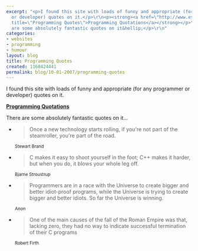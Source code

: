 ```yaml
---
excerpt: "<p>I found this site with loads of funny and appropriate (for any programmer
  or developer) quotes on it.</p>\r\n<p><strong><a href=\"http://www.eskimo.com/~hottub/software/programming_quotes.html\"
  title=\"Programming Quotes\">Programming Quotations</a></strong></p>\r\n<p>There
  are some absolutely fantastic quotes on it&hellip;</p>\r\n"
categories:
- websites
- programming
- humour
layout: blog
title: Programming Quotes
created: 1168424441
permalink: blog/10-01-2007/programming-quotes
---
```

<p>I found this site with loads of funny and appropriate (for any programmer or developer) quotes on it.</p>
<p><strong><a href="http://www.eskimo.com/~hottub/software/programming_quotes.html" title="Programming Quotes">Programming Quotations</a></strong></p>
<p>There are some absolutely fantastic quotes on it&hellip;</p>
<!--break-->
<ul>
  <li><blockquote><p>Once a new technology starts rolling, if you're not part of the steamroller, you're part of the road.</p></blockquote><p><sup>Stewart Brand</sup></p></li>

  <li><blockquote><p>C makes it easy to shoot yourself in the foot; C++ makes it harder, but when you do, it blows your whole leg off.</p></blockquote><p><sup>Bjarne Stroustrup</sup></p></li>

  <li><blockquote><p>Programmers are in a race with the Universe to create bigger and better idiot-proof programs, while the Universe is trying to create bigger and better idiots. So far the Universe is winning.</p></blockquote><p><sup>Anon</sup></p></li>

  <li><blockquote><p>One of the main causes of the fall of the Roman Empire was that, lacking zero, they had no way to indicate successful termination of their C programs</p></blockquote><p><sup>Robert Firth</sup></p></li>
</ul>
<!--break-->
